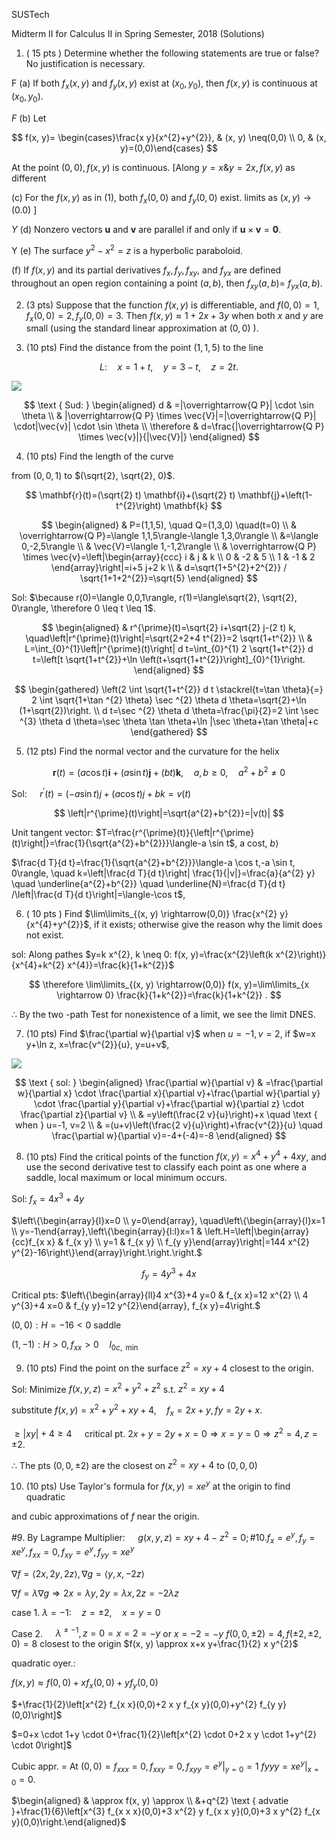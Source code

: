 SUSTech

Midterm II for Calculus II in Spring Semester, 2018 (Solutions)

1. ( 15 pts ) Determine whether the following statements are true or false? No justification is necessary.

F (a) If both $f_{x}(x, y)$ and $f_{y}(x, y)$ exist at $\left(x_{0}, y_{0}\right)$, then $f(x, y)$ is continuous at $\left(x_{0}, y_{0}\right)$.

$F$ (b) Let

$$
f(x, y)= \begin{cases}\frac{x y}{x^{2}+y^{2}}, & (x, y) \neq(0,0) \\ 0, & (x, y)=(0,0)\end{cases}
$$

At the point $(0,0), f(x, y)$ is continuous. [Along $y=x \& y=2 x, f(x, y)$ as different

(c) For the $f(x, y)$ as in $(1)$, both $f_{x}(0,0)$ and $f_{y}(0,0)$ exist. limits as $(x, y) \rightarrow(0.0)$ ]

$Y$ (d) Nonzero vectors $\mathbf{u}$ and $\mathbf{v}$ are parallel if and only if $\mathbf{u} \times \mathbf{v}=\mathbf{0}$.

Y (e) The surface $y^{2}-x^{2}=z$ is a hyperbolic paraboloid.

(f) If $f(x, y)$ and its partial derivatives $f_{x}, f_{y}, f_{x y}$, and $f_{y x}$ are defined throughout an open region containing a point $(a, b)$, then $f_{x y}(a, b)=$ $f_{y x}(a, b)$.

2. (3 pts) Suppose that the function $f(x, y)$ is differentiable, and $f(0,0)=1$, $f_{x}(0,0)=2, f_{y}(0,0)=3$. Then $f(x, y) \approx 1+2 x+3 y$ when both $x$ and $y$ are small (using the standard linear approximation at $(0,0)$ ).

3. (10 pts) Find the distance from the point $(1,1,5)$ to the line

$$
L: \quad x=1+t, \quad y=3-t, \quad z=2 t .
$$

![](https://cdn.mathpix.com/cropped/2025_04_21_d71aa3bf231d800f2b68g-1.jpg?height=252&width=320&top_left_y=1901&top_left_x=373)

$$
\text { Sud: } \begin{aligned}
d & =|\overrightarrow{Q P}| \cdot \sin \theta \\
& |\overrightarrow{Q P} \times \vec{V}|=|\overrightarrow{Q P}| \cdot|\vec{v}| \cdot \sin \theta \\
\therefore & d=\frac{|\overrightarrow{Q P} \times \vec{v}|}{|\vec{V}|}
\end{aligned}
$$

4. (10 pts) Find the length of the curve

from $(0,0,1)$ to $(\sqrt{2}, \sqrt{2}, 0)$.

$$
\mathbf{r}(t)=(\sqrt{2} t) \mathbf{i}+(\sqrt{2} t) \mathbf{j}+\left(1-t^{2}\right) \mathbf{k}
$$

$$
\begin{aligned}
& P=(1,1,5), \quad Q=(1,3,0) \quad(t=0) \\
& \overrightarrow{Q P}=\langle 1,1,5\rangle-\langle 1,3,0\rangle \\
&=\langle 0,-2,5\rangle \\
& \vec{V}=\langle 1,-1,2\rangle \\
& \overrightarrow{Q P} \times \vec{v}=\left|\begin{array}{ccc}
i & j & k \\
0 & -2 & 5 \\
1 & -1 & 2
\end{array}\right|=i+5 j+2 k \\
& d=\sqrt{1+5^{2}+2^{2}} / \sqrt{1+1+2^{2}}=\sqrt{5}
\end{aligned}
$$

Sol: $\because r(0)=\langle 0,0,1\rangle, r(1)=\langle\sqrt{2}, \sqrt{2}, 0\rangle, \therefore 0 \leq t \leq 1$.

$$
\begin{aligned}
& r^{\prime}(t)=\sqrt{2} i+\sqrt{2} j-(2 t) k, \quad\left|r^{\prime}(t)\right|=\sqrt{2+2+4 t^{2}}=2 \sqrt{1+t^{2}} \\
& L=\int_{0}^{1}\left|r^{\prime}(t)\right| d t=\int_{0}^{1} 2 \sqrt{1+t^{2}} d t=\left[t \sqrt{1+t^{2}}+\ln \left(t+\sqrt{1+t^{2}}\right]_{0}^{1}\right.
\end{aligned}
$$

$$
\begin{gathered}
\left(2 \int \sqrt{1+t^{2}} d t \stackrel{t=\tan \theta}{=} 2 \int \sqrt{1+\tan ^{2} \theta} \sec ^{2} \theta d \theta=\sqrt{2}+\ln (1+\sqrt{2})\right. \\
d t=\sec ^{2} \theta d \theta=\frac{\pi}{2}=2 \int \sec ^{3} \theta d \theta=\sec \theta \tan \theta+\ln |\sec \theta+\tan \theta|+c
\end{gathered}
$$

5. (12 pts) Find the normal vector and the curvature for the helix

$$
\mathbf{r}(t)=(a \cos t) \mathbf{i}+(a \sin t) \mathbf{j}+(b t) \mathbf{k}, \quad a, b \geq 0, \quad a^{2}+b^{2} \neq 0
$$

Sol: $\quad r^{\prime}(t)=(-a \sin t) j+(a \cos t) j+b k=v(t)$

$$
\left|r^{\prime}(t)\right|=\sqrt{a^{2}+b^{2}}=|v(t)|
$$

Unit tangent vector: $T=\frac{r^{\prime}(t)}{\left|r^{\prime}(t)\right|}=\frac{1}{\sqrt{a^{2}+b^{2}}}\langle-a \sin t$, a cost, $b\rangle$

$\frac{d T}{d t}=\frac{1}{\sqrt{a^{2}+b^{2}}}\langle-a \cos t,-a \sin t, 0\rangle, \quad k=\left|\frac{d T}{d t}\right| \frac{1}{|v|}=\frac{a}{a^{2} y} \quad \underline{a^{2}+b^{2}} \quad \underline{N}=\frac{d T}{d t} /\left|\frac{d T}{d t}\right|=\langle-\cos t$,

6. ( 10 pts ) Find $\lim\limits_{(x, y) \rightarrow(0,0)} \frac{x^{2} y}{x^{4}+y^{2}}$, if it exists; otherwise give the reason why the limit does not exist.

sol: Along pathes $y=k x^{2}, k \neq 0: f(x, y)=\frac{x^{2}\left(k x^{2}\right)}{x^{4}+k^{2} x^{4}}=\frac{k}{1+k^{2}}$

$$
\therefore \lim\limits_{(x, y) \rightarrow(0,0)} f(x, y)=\lim\limits_{x \rightarrow 0} \frac{k}{1+k^{2}}=\frac{k}{1+k^{2}} .
$$

$\therefore$ By the two -path Test for nonexistence of a limit, we see the limit DNES.

7. (10 pts) Find $\frac{\partial w}{\partial v}$ when $u=-1, v=2$, if $w=x y+\ln z, x=\frac{v^{2}}{u}, y=u+v$,

![](https://cdn.mathpix.com/cropped/2025_04_21_d71aa3bf231d800f2b68g-2.jpg?height=298&width=246&top_left_y=1220&top_left_x=419)

$$
\text { sol: } \begin{aligned}
\frac{\partial w}{\partial v} & =\frac{\partial w}{\partial x} \cdot \frac{\partial x}{\partial v}+\frac{\partial w}{\partial y} \cdot \frac{\partial y}{\partial v}+\frac{\partial w}{\partial z} \cdot \frac{\partial z}{\partial v} \\
& =y\left(\frac{2 v}{u}\right)+x \quad \text { when } u=-1, v=2 \\
& =(u+v)\left(\frac{2 v}{u}\right)+\frac{v^{2}}{u} \quad \frac{\partial w}{\partial v}=-4+(-4)=-8
\end{aligned}
$$

8. (10 pts) Find the critical points of the function $f(x, y)=x^{4}+y^{4}+4 x y$, and use the second derivative test to classify each point as one where a saddle, local maximum or local minimum occurs.

Sol: $f_{x}=4 x^{3}+4 y$

$\left\{\begin{array}{l}x=0 \\ y=0\end{array}, \quad\left\{\begin{array}{l}x=1 \\ y=-1\end{array},\left\{\begin{array}{l:l}x=1 & \left.H=\left|\begin{array}{cc}f_{x x} & f_{x y} \\ y=1 & f_{x y} \\ f_{y y}\end{array}\right|=144 x^{2} y^{2}-16\right\}\end{array}\right.\right.\right.$

$$
f_{y}=4 y^{3}+4 x
$$

Critical pts: $\left\{\begin{array}{ll}4 x^{3}+4 y=0 & f_{x x}=12 x^{2} \\ 4 y^{3}+4 x=0 & f_{y y}=12 y^{2}\end{array}, f_{x y}=4\right.$

$(0,0): H=-16<0$ saddle

$(1,-1): H>0, f_{x x}>0 \quad l_{0 c, \text { min }}$

9. (10 pts) Find the point on the surface $z^{2}=x y+4$ closest to the origin.

Sol: Minimize $f(x, y, z)=x^{2}+y^{2}+z^{2}$ s.t. $z^{2}=x y+4$

substitute $f(x, y)=x^{2}+y^{2}+x y+4, \quad f_{x}=2 x+y, f y=2 y+x$.

$\geqslant|x y|+4 \geqslant 4 \quad$ critical pt. $2 x+y=2 y+x=0 \Rightarrow x=y=0 \Rightarrow z^{2}=4, z= \pm 2$.

$\therefore$ The pts $(0,0, \pm 2)$ are the closest on $z^{2}=x y+4$ to $(0,0,0)$

10. (10 pts) Use Taylor's formula for $f(x, y)=x e^{y}$ at the origin to find quadratic

and cubic approximations of $f$ near the origin.

\#9. By Lagrampe Multiplier: $\quad g(x, y, z)=x y+4-z^{2}=0 ; \# 10 . f_{x}=e^{y}, f_{y}=x e^{y}, f_{x x}=0, f_{x y}=e^{y}, f_{y y}=x e^{y}$

$\nabla f=\langle 2 x, 2 y, 2 z\rangle, \nabla g=\langle y, x,-2 z\rangle$

$\nabla f=\lambda \nabla g \Rightarrow 2 x=\lambda y, 2 y=\lambda x, 2 z=-2 \lambda z$

case 1. $\lambda=-1: \quad z= \pm 2, \quad x=y=0$

Case 2. $\quad \lambda^{\neq-1}, z=0=x=2=-y$ or $x=-2=-y$ $f(0,0, \pm 2)=4, f( \pm 2, \pm 2,0)=8$ closest to the origin $f(x, y) \approx x+x y+\frac{1}{2} x y^{2}$

quadratic oyer.:

$f(x, y) \approx f(0,0)+x f_{x}(0,0)+y f_{y}(0,0)$

$+\frac{1}{2}\left[x^{2} f_{x x}(0,0)+2 x y f_{x y}(0,0)+y^{2} f_{y y}(0,0)\right]$

$=0+x \cdot 1+y \cdot 0+\frac{1}{2}\left[x^{2} \cdot 0+2 x y \cdot 1+y^{2} \cdot 0\right]$

Cubic appr. $=$ At $(0,0)=f_{x x x}=0, f_{x x y}=0, f_{x y y}=\left.e^{y}\right|_{y=0}=1$ $f y y y=\left.x e^{y}\right|_{x=0}=0$.

$\begin{aligned} & \approx f(x, y) \approx \\ &+q^{2} \text { advatie }+\frac{1}{6}\left[x^{3} f_{x x x}(0,0)+3 x^{2} y f_{x x y}(0,0)+3 x y^{2} f_{x y}(0,0)\right.\end{aligned}$

